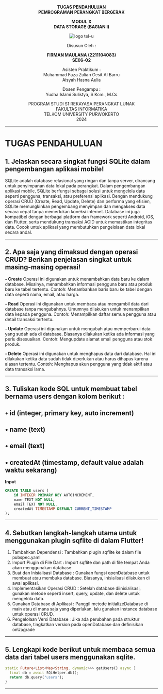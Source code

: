<div align="center">

**TUGAS PENDAHULUAN**  
**PEMROGRAMAN PERANGKAT BERGERAK**

**MODUL X**  
**DATA STORAGE (BAGIAN I)**

![logo tel-u](https://github.com/user-attachments/assets/3a44181d-9c92-47f6-8cf0-87755117fd99)

Disusun Oleh :

**FIRMAN MAULANA (2211104083)**  
**SE06-02**

Asisten Praktikum :  
Muhammad Faza Zulian Gesit Al Barru  
Aisyah Hasna Aulia

Dosen Pengampu :  
Yudha Islami Sulistya, S.Kom., M.Cs

PROGRAM STUDI S1 REKAYASA PERANGKAT LUNAK  
FAKULTAS INFORMATIKA  
TELKOM UNIVERSITY PURWOKERTO  
2024

</div>

---

# TUGAS PENDAHULUAN

## 1. Jelaskan secara singkat fungsi SQLite dalam pengembangan aplikasi mobile!
SQLite adalah database relasional yang ringan dan tanpa server, dirancang untuk penyimpanan data lokal pada perangkat. Dalam pengembangan aplikasi mobile, SQLite berfungsi sebagai solusi untuk mengelola data seperti pengguna, transaksi, atau preferensi aplikasi. Dengan mendukung operasi CRUD (Create, Read, Update, Delete) dan performa yang efisien, SQLite memungkinkan pengembang menyimpan dan mengakses data secara cepat tanpa memerlukan koneksi internet. Database ini juga kompatibel dengan berbagai platform dan framework seperti Android, iOS, dan Flutter, serta mendukung transaksi ACID untuk memastikan integritas data. Cocok untuk aplikasi yang membutuhkan pengelolaan data lokal secara andal.

---

## 2. Apa saja yang dimaksud dengan operasi CRUD? Berikan penjelasan singkat untuk masing-masing operasi!
**- Create**
Operasi ini digunakan untuk menambahkan data baru ke dalam database. Misalnya, menambahkan informasi pengguna baru atau produk baru ke tabel tertentu.
Contoh: Menambahkan baris baru ke tabel dengan data seperti nama, email, atau harga.

**- Read**
Operasi ini digunakan untuk membaca atau mengambil data dari database tanpa mengubahnya. Umumnya dilakukan untuk menampilkan data kepada pengguna.
Contoh: Menampilkan daftar semua pengguna atau detail transaksi tertentu.

**- Update**
Operasi ini digunakan untuk mengubah atau memperbarui data yang sudah ada di database. Biasanya dilakukan ketika ada informasi yang perlu disesuaikan.
Contoh: Mengupdate alamat email pengguna atau stok produk.

**- Delete**
Operasi ini digunakan untuk menghapus data dari database. Hal ini dilakukan ketika data sudah tidak diperlukan atau harus dihapus karena alasan tertentu.
Contoh: Menghapus akun pengguna yang tidak aktif atau data transaksi lama.

---

## 3. Tuliskan kode SQL untuk membuat tabel bernama users dengan kolom berikut :
  • id (integer, primary key, auto increment)
  -
  • name (text)
  -
  • email (text)
  -
  • createdAt (timestamp, default value adalah waktu sekarang)
  -

**Input**
```sql
CREATE TABLE users (
    id INTEGER PRIMARY KEY AUTOINCREMENT,
    name TEXT NOT NULL,
    email TEXT NOT NULL,
    createdAt TIMESTAMP DEFAULT CURRENT_TIMESTAMP
);

```
---
## 4. Sebutkan langkah-langkah utama untuk menggunakan plugin sqflite di dalam Flutter!
1. Tambahkan Dependensi : Tambahkan plugin sqflite ke dalam file pubspec.yaml
2. Import Plugin di File Dart : Import sqflite dan path di file tempat Anda akan menggunakan database
3. Buat dan Inisialisasi Database : Gunakan fungsi openDatabase untuk membuat atau membuka database. Biasanya, inisialisasi dilakukan di awal aplikasi.
4. Implementasikan Operasi CRUD : Setelah database diinisialisasi, gunakan metode seperti insert, query, update, dan delete untuk mengelola data.
5. Gunakan Database di Aplikasi : Panggil metode initializeDatabase di main atau di mana saja yang diperlukan, lalu gunakan instance database untuk operasi CRUD.
6. Pengelolaan Versi Database : Jika ada perubahan pada struktur database, tingkatkan version pada openDatabase dan definisikan onUpgrade

---
## 5. Lengkapi kode berikut untuk membaca semua data dari tabel users menggunakan sqlite.

```dart
static Future<List<Map<String, dynamic>>> getUsers() async {
  final db = await SQLHelper.db();
  return db.query('users'); 
}

```
  

---
